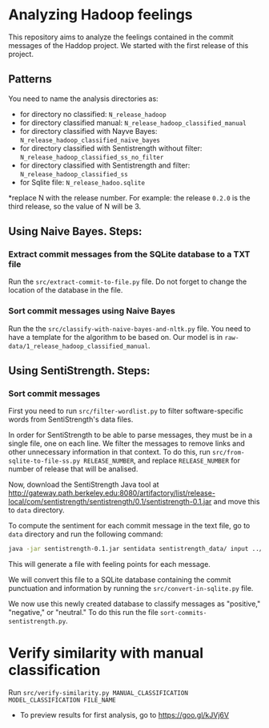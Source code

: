 # Analyzing Hadoop feelings
This repository aims to analyze the feelings contained in the commit messages of the Haddop project. We started with the first release of this project.

## Patterns
You need to name the analysis directories as:
- for directory no classified: `N_release_hadoop`
- for directory classified manual: `N_release_hadoop_classified_manual`
- for directory classified with Nayve Bayes: `N_release_hadoop_classified_naive_bayes`
- for directory classified with Sentistrength without filter: `N_release_hadoop_classified_ss_no_filter`
- for directory classified with Sentistrength and filter: `N_release_hadoop_classified_ss`
- for Sqlite file: `N_release_hadoo.sqlite`

*replace N with the release number. For example: the release `0.2.0` is the third release, so the value of N will be 3.

## Using Naive Bayes. Steps:

### Extract commit messages from the SQLite database to a TXT file
Run the `src/extract-commit-to-file.py` file.
Do not forget to change the location of the database in the file.

### Sort commit messages using Naive Bayes
Run the the `src/classify-with-naive-bayes-and-nltk.py` file.
You need to have a template for the algorithm to be based on. Our model is in `raw-data/1_release_hadoop_classified_manual`.

## Using SentiStrength. Steps:

### Sort commit messages
First you need to run `src/filter-wordlist.py` to filter software-specific words from SentiStrength's data files.

In order for SentiStrength to be able to parse messages, they must be in a single file, one on each line.
We filter the messages to remove links and other unnecessary information in that context.
To do this, run `src/from-sqlite-to-file-ss.py RELEASE_NUMBER`, and replace `RELEASE_NUMBER` for number of release that will be analised.

Now, download the SentiStrength Java tool at http://gateway.path.berkeley.edu:8080/artifactory/list/release-local/com/sentistrength/sentistrength/0.1/sentistrength-0.1.jar and move this to `data` directory.

To compute the sentiment for each commit message in the text file, go to `data` directory and run the following command:

```bash
java -jar sentistrength-0.1.jar sentidata sentistrength_data/ input ../raw-data/3_release_hadoop_ss-no-filter.txt explain
```

This will generate a file with feeling points for each message.

We will convert this file to a SQLite database containing the commit punctuation and information by running the `src/convert-in-sqlite.py` file.

We now use this newly created database to classify messages as "positive," "negative," or "neutral." To do this run the file `sort-commits-sentistrength.py`.

# Verify similarity with manual classification

Run `src/verify-similarity.py MANUAL_CLASSIFICATION MODEL_CLASSIFICATION FILE_NAME`

- To preview results for first analysis, go to https://goo.gl/kJVj6V